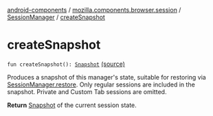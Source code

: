 [android-components](../../index.md) / [mozilla.components.browser.session](../index.md) / [SessionManager](index.md) / [createSnapshot](./create-snapshot.md)

# createSnapshot

`fun createSnapshot(): `[`Snapshot`](-snapshot/index.md) [(source)](https://github.com/mozilla-mobile/android-components/blob/master/components/browser/session/src/main/java/mozilla/components/browser/session/SessionManager.kt#L42)

Produces a snapshot of this manager's state, suitable for restoring via [SessionManager.restore](restore.md).
Only regular sessions are included in the snapshot. Private and Custom Tab sessions are omitted.

**Return**
[Snapshot](-snapshot/index.md) of the current session state.

